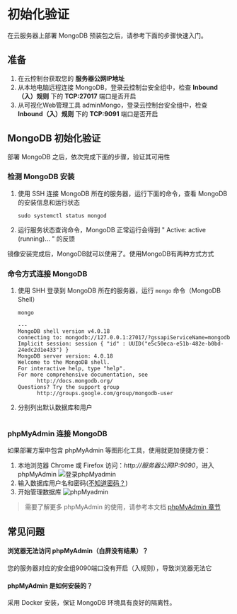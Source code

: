 # 初始化验证

在云服务器上部署 MongoDB 预装包之后，请参考下面的步骤快速入门。

## 准备

1. 在云控制台获取您的 **服务器公网IP地址** 
2. 从本地电脑远程连接 MongoDB，登录云控制台安全组中，检查 **Inbound（入）规则** 下的 **TCP:27017** 端口是否开启
3. 从可视化Web管理工具 adminMongo，登录云控制台安全组中，检查 **Inbound（入）规则** 下的 **TCP:9091** 端口是否开启

## MongoDB 初始化验证

部署 MongoDB 之后，依次完成下面的步骤，验证其可用性

### 检测 MongoDB 安装

1. 使用 SSH 连接 MongoDB 所在的服务器，运行下面的命令，查看 MongoDB 的安装信息和运行状态
   ```
   sudo systemctl status mongod
   ```
2. 运行服务状态查询命令，MongoDB 正常运行会得到 " Active: active (running)... " 的反馈

镜像安装完成后，MongoDB就可以使用了。使用MongoDB有两种方式方式

### 命令方式连接 MongoDB

1. 使用 SHH 登录到 MongoDB 所在的服务器，运行 `mongo` 命令（MongoDB Shell）
   ~~~
   mongo

   ---
   MongoDB shell version v4.0.18
   connecting to: mongodb://127.0.0.1:27017/?gssapiServiceName=mongodb
   Implicit session: session { "id" : UUID("e5c50eca-e51b-482e-b0bd-24edc2d1e433") }
   MongoDB server version: 4.0.18
   Welcome to the MongoDB shell.
   For interactive help, type "help".
   For more comprehensive documentation, see
         http://docs.mongodb.org/
   Questions? Try the support group
         http://groups.google.com/group/mongodb-user
   ~~~

2. 分别列出默认数据库和用户
   ```
   ```

### phpMyAdmin 连接 MongoDB

如果部署方案中包含 phpMyAdmin 等图形化工具，使用就更加便捷方便：

1. 本地浏览器 Chrome 或 Firefox 访问：*http://服务器公网IP:9090*，进入phpMyAdmin
  ![登录phpMyadmin](https://libs.websoft9.com/Websoft9/DocsPicture/zh/mongodb/phpmyadmin-logincn-websoft9.png)
2. 输入数据库用户名和密码([不知道密码？](/zh/stack-accounts.md#mongodb))
3. 开始管理数据库
  ![phpMyadmin](https://libs.websoft9.com/Websoft9/DocsPicture/zh/mongodb/phpmyadmin-adddb-websoft9.png)

> 需要了解更多 phpMyAdmin 的使用，请参考本文档 [phpMyAdmin 章节](/zh/solution-phpmyadmin.md)

## 常见问题

#### 浏览器无法访问 phpMyAdmin（白屏没有结果）？

您的服务器对应的安全组9090端口没有开启（入规则），导致浏览器无法它

#### phpMyAdmin 是如何安装的？

采用 Docker 安装，保证 MongoDB 环境具有良好的隔离性。